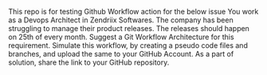 This repo is for testing Github Workflow action for the below issue
You work as a Devops Architect in Zendriix Softwares. The company has been struggling to manage their product releases. The releases should happen on 25th of every month. 
Suggest a Git Workflow Architecture for this requirement. 
Simulate this workflow, by creating a pseudo code files and branches, and upload the same to your GitHub Account. As a part of solution, share the link to your GitHub repository.
